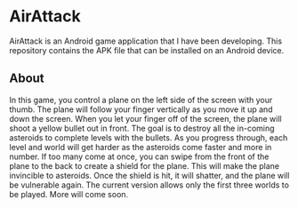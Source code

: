 # AirAttack

AirAttack is an Android game application that I have been developing. This repository contains the APK file that can be installed on an Android device.

## About
In this game, you control a plane on the left side of the screen with your thumb. The plane will follow your finger vertically as you move it up and down the screen. When you let your finger off of the screen, the plane will shoot a yellow bullet out in front. The goal is to destroy all the in-coming asteroids to complete levels with the bullets. As you progress through, each level and world will get harder as the asteroids come faster and more in number. If too many come at once, you can swipe from the front of the plane to the back to create a shield for the plane. This will make the plane invincible to asteroids. Once the shield is hit, it will shatter, and the plane will be vulnerable again. The current version allows only the first three worlds to be played. More will come soon.

